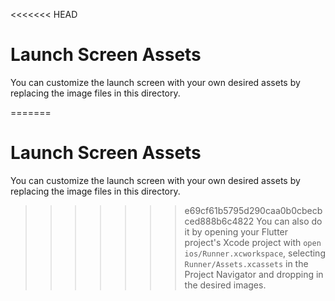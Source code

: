 <<<<<<< HEAD
# Launch Screen Assets

You can customize the launch screen with your own desired assets by replacing the image files in this directory.

=======
# Launch Screen Assets

You can customize the launch screen with your own desired assets by replacing the image files in this directory.

>>>>>>> e69cf61b5795d290caa0b0cbecbced888b6c4822
You can also do it by opening your Flutter project's Xcode project with `open ios/Runner.xcworkspace`, selecting `Runner/Assets.xcassets` in the Project Navigator and dropping in the desired images.